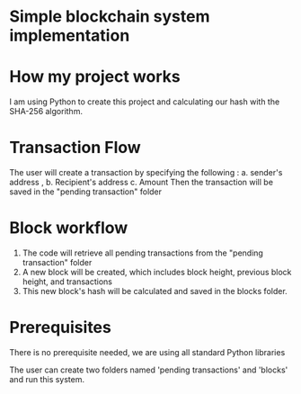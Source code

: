 # Simple blockchain system implementation
# How my project works
I am using Python to create this project and calculating our hash with the SHA-256 algorithm.

# Transaction Flow
The user will create a transaction by specifying the following
: a. sender's address
, b. Recipient's address
c. Amount
Then the transaction will be saved in the "pending transaction" folder

# Block workflow
1) The code will retrieve all pending transactions from the "pending transaction" folder
2) A new block will be created, which includes block height, previous block height, and transactions
3) This new block's hash will be calculated and saved in the blocks folder.

# Prerequisites
There is no prerequisite needed, we are using all standard Python libraries

The user can create two folders named 'pending transactions' and 'blocks' and run this system.
